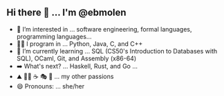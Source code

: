 ## Hi there 👋 ... I'm @ebmolen
- 👀 I’m interested in ... software engineering, formal languages, programming languages...
- 👩‍💻 I program in ... Python, Java, C, and C++
- 🌱 I’m currently learning ... SQL (CS50's Introduction to Databases with SQL), OCaml, Git, and Assembly (x86-64)
- ➡️ What's next? ... Haskell, Rust, and Go ...
- ⛰️ 🏃‍♀️ ☕️ 🎭 🎼 ... my other passions
- 😄 Pronouns: ... she/her

<!--
**ebmolen/ebmolen** is a ✨ _special_ ✨ repository because its `README.md` (this file) appears on your GitHub profile.

Here are some ideas to get you started:

- 🔭 I’m currently working on ...
- 🌱 I’m currently learning ...
- 👯 I’m looking to collaborate on ...
- 🤔 I’m looking for help with ...
- 📫 How to reach me: ...
- 😄 Pronouns: ... she/her
- ⚡ Fun fact: ...
-->
